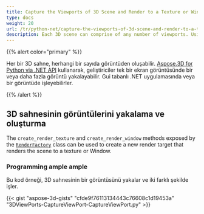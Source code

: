 ```yaml
---
title: Capture the Viewports of 3D Scene and Render to a Texture or Window
type: docs
weight: 20
url: /tr/python-net/capture-the-viewports-of-3d-scene-and-render-to-a-texture-or-window/
description: Each 3D scene can comprise of any number of viewports. Using Aspose.3D for Python via .NET API, developers can capture one or more viewports in a single screenshot. They may render it in the GUI based .NET application or an image.
---
```

{{% alert color="primary" %}}

Her bir 3D sahne, herhangi bir sayıda görüntüden oluşabilir. [Aspose.3D for Python via .NET API](https://products.aspose.com/3d/python-net/) kullanarak, geliştiriciler tek bir ekran görüntüsünde bir veya daha fazla görüntü yakalayabilir. Gui tabanlı .NET uygulamasında veya bir görüntüde işleyebilirler.

{{% /alert %}}
##  **3D sahnesinin görüntülerini yakalama ve oluşturma**
The `create_render_texture` and `create_render_window` methods exposed by the [`RenderFactory`](https://reference.aspose.com/3d/net/aspose.threed.render/renderfactory) class can be used to create a new render target that renders the scene to a texture or Window.
###  **Programming ample ample**
Bu kod örneği, 3D sahnesinin bir görüntüsünü yakalar ve iki farklı şekilde işler.

{{< gist "aspose-3d-gists" "cfde9f76113134443c76608c1d19453a" "3DViewPorts-CaptureViewPort-CaptureViewPort.py" >}}
